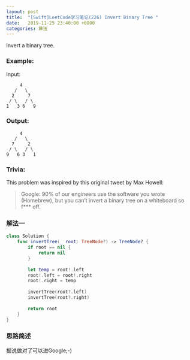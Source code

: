 ```yaml
---
layout: post
title:  "[Swift]LeetCode学习笔记(226) Invert Binary Tree "
date:   2019-11-25 23:40:00 +0800
categories: 算法
---
```


Invert a binary tree.

### Example:

Input:

```
     4
   /   \
  2     7
 / \   / \
1   3 6   9
```

### Output:

```
     4
   /   \
  7     2
 / \   / \
9   6 3   1
```

### Trivia:

This problem was inspired by this original tweet by Max Howell:

> Google: 90% of our engineers use the software you wrote (Homebrew), but you can’t invert a binary tree on a whiteboard so f*** off.

### 解法一

```swift
class Solution {
    func invertTree(_ root: TreeNode?) -> TreeNode? {
        if root == nil {
            return nil
        }
        
        let temp = root!.left
        root!.left = root!.right
        root!.right = temp
        
        invertTree(root?.left)
        invertTree(root?.right)
        
        return root
    }
}
```

### 思路简述

据说做对了可以进Google;-)
